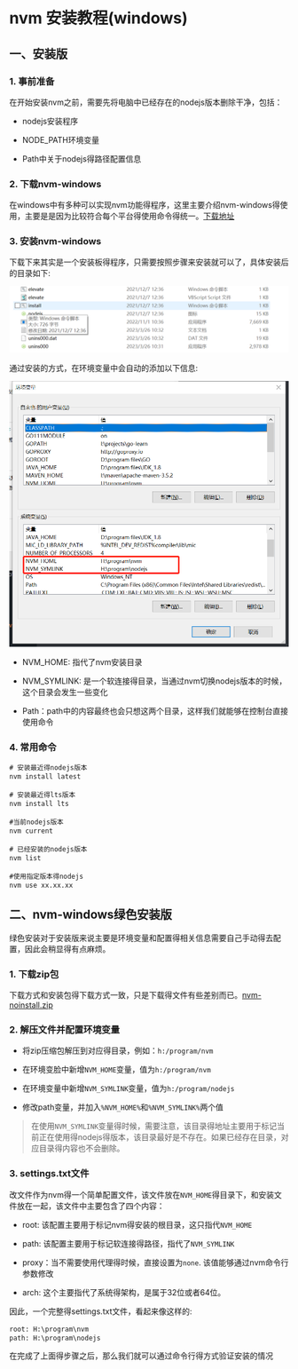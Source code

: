 # nvm 安装教程(windows)

## 一、安装版

### 1. 事前准备

在开始安装nvm之前，需要先将电脑中已经存在的nodejs版本删除干净，包括：

- nodejs安装程序

- NODE_PATH环境变量

- Path中关于nodejs得路径配置信息

### 2. 下载nvm-windows

在windows中有多种可以实现nvm功能得程序，这里主要介绍nvm-windows得使用，主要是是因为比较符合每个平台得使用命令得统一。[下载地址](https://github.com/coreybutler/nvm-windows)

### 3. 安装nvm-windows

下载下来其实是一个安装板得程序，只需要按照步骤来安装就可以了，具体安装后的目录如下:

![](../../../assets/2023-03-26-11-36-01-image.png)

通过安装的方式，在环境变量中会自动的添加以下信息:

![](../../../assets/2023-03-26-14-08-43-image.png)

- NVM_HOME: 指代了nvm安装目录

- NVM_SYMLINK: 是一个软连接得目录，当通过nvm切换nodejs版本的时候，这个目录会发生一些变化

- Path：path中的内容最终也会只想这两个目录，这样我们就能够在控制台直接使用命令

### 4. 常用命令

```shell
# 安装最近得nodejs版本
nvm install latest

# 安装最近得lts版本
nvm install lts

#当前nodejs版本
nvm current

# 已经安装的nodejs版本
nvm list

#使用指定版本得nodejs
nvm use xx.xx.xx
```

## 二、nvm-windows绿色安装版

绿色安装对于安装版来说主要是环境变量和配置得相关信息需要自己手动得去配置，因此会稍显得有点麻烦。

### 1. 下载zip包

下载方式和安装包得下载方式一致，只是下载得文件有些差别而已。[nvm-noinstall.zip](https://github.com/coreybutler/nvm-windows)

### 2. 解压文件并配置环境变量

- 将zip压缩包解压到对应得目录，例如：`h:/program/nvm`

- 在环境变脸中新增`NVM_HOME`变量，值为`h:/program/nvm`

- 在环境变量中新增`NVM_SYMLINK`变量，值为`h:/program/nodejs`

- 修改path变量，并加入`%NVM_HOME%`和`%NVM_SYMLINK%`两个值

> 在使用`NVM_SYMLINK`变量得时候，需要注意，该目录得地址主要用于标记当前正在使用得nodejs得版本，该目录最好是不存在。如果已经存在目录，对应目录得内容也不会删除。

### 3. settings.txt文件

改文件作为nvm得一个简单配置文件，该文件放在`NVM_HOME`得目录下，和安装文件放在一起，该文件中主要包含了四个内容：

- root: 该配置主要用于标记nvm得安装的根目录，这只指代`NVM_HOME`

- path: 该配置主要用于标记软连接得路径，指代了`NVM_SYMLINK`

- proxy：当不需要使用代理得时候，直接设置为`none`. 该值能够通过nvm命令行参数修改

- arch: 这个主要指代了系统得架构，是属于32位或者64位。

因此，一个完整得settings.txt文件，看起来像这样的:

```textile
root: H:\program\nvm
path: H:\program\nodejs

```

在完成了上面得步骤之后，那么我们就可以通过命令行得方式验证安装的情况
